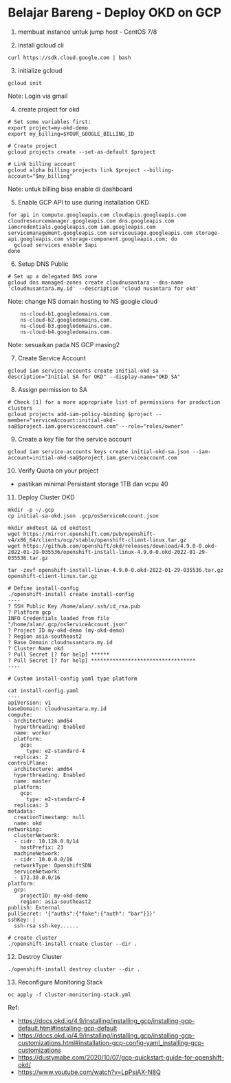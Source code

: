 # Belajar Bareng - Deploy OKD on GCP

1. membuat instance untuk jump host - CentOS 7/8

2. install gcloud cli
```
curl https://sdk.cloud.google.com | bash
```
3. initialize gcloud
```
gcloud init
```
Note: Login via gmail

4. create project for okd
```
# Set some variables first:
export project=my-okd-demo
export my_billing=$YOUR_GOOGLE_BILLING_ID

# Create project
gcloud projects create --set-as-default $project

# Link billing account
gcloud alpha billing projects link $project --billing-account="$my_billing"
```
Note: untuk billing bisa enable di dashboard

5. Enable GCP API to use during installation OKD
```
for api in compute.googleapis.com cloudapis.googleapis.com cloudresourcemanager.googleapis.com dns.googleapis.com iamcredentials.googleapis.com iam.googleapis.com servicemanagement.googleapis.com serviceusage.googleapis.com storage-api.googleapis.com storage-component.googleapis.com; do
  gcloud services enable $api
done
```

6. Setup DNS Public
```
# Set up a delegated DNS zone
gcloud dns managed-zones create cloudnusantara --dns-name 'cloudnusantara.my.id' --description 'cloud nusantara for okd'
```
Note: change NS domain hosting to NS google cloud
```
    ns-cloud-b1.googledomains.com.
    ns-cloud-b2.googledomains.com.
    ns-cloud-b3.googledomains.com.
    ns-cloud-b4.googledomains.com. 
```
Note: sesuaikan pada NS GCP masing2

7. Create Service Account
```
gcloud iam service-accounts create initial-okd-sa --description="Initial SA for OKD" --display-name="OKD SA"
```

8. Assign permission to SA
```
# Check [1] for a more appropriate list of permissions for production clusters
gcloud projects add-iam-policy-binding $project --member="serviceAccount:initial-okd-sa@$project.iam.gserviceaccount.com" --role="roles/owner"
```

9. Create a key file for the service account 
```
gcloud iam service-accounts keys create initial-okd-sa.json --iam-account=initial-okd-sa@$project.iam.gserviceaccount.com
```

10. Verify Quota on your project
- pastikan minimal Persistant storage 1TB dan vcpu 40

11. Deploy Cluster OKD
```
mkdir -p ~/.gcp
cp initial-sa-okd.json .gcp/osServiceAccount.json

mkdir okdtest && cd okdtest
wget https://mirror.openshift.com/pub/openshift-v4/x86_64/clients/ocp/stable/openshift-client-linux.tar.gz
wget https://github.com/openshift/okd/releases/download/4.9.0-0.okd-2022-01-29-035536/openshift-install-linux-4.9.0-0.okd-2022-01-29-035536.tar.gz

tar -zxvf openshift-install-linux-4.9.0-0.okd-2022-01-29-035536.tar.gz openshift-client-linux.tar.gz

# Define install-config
./openshift-install create install-config
----
? SSH Public Key /home/alan/.ssh/id_rsa.pub
? Platform gcp
INFO Credentials loaded from file "/home/alan/.gcp/osServiceAccount.json" 
? Project ID my-okd-demo (my-okd-demo)
? Region asia-southeast2
? Base Domain cloudnusantara.my.id
? Cluster Name okd
? Pull Secret [? for help] ******
? Pull Secret [? for help] **********************************
----

# Custom install-config yaml type platform

cat install-config.yaml
----
apiVersion: v1
baseDomain: cloudnusantara.my.id
compute:
- architecture: amd64
  hyperthreading: Enabled
  name: worker
  platform:
    gcp:
      type: e2-standard-4
  replicas: 2
controlPlane:
  architecture: amd64
  hyperthreading: Enabled
  name: master
  platform:
    gcp:
      type: e2-standard-4
  replicas: 3
metadata:
  creationTimestamp: null
  name: okd
networking:
  clusterNetwork:
  - cidr: 10.128.0.0/14
    hostPrefix: 23
  machineNetwork:
  - cidr: 10.0.0.0/16
  networkType: OpenshiftSDN
  serviceNetwork:
  - 172.30.0.0/16
platform:
  gcp:
    projectID: my-okd-demo
    region: asia-southeast2
publish: External
pullSecret: '{"auths":{"fake":{"auth": "bar"}}}'
sshKey: |
  ssh-rsa ssh-key......

# create cluster
./openshift-install create cluster --dir .
```

12. Destroy Cluster
```
./openshift-install destroy cluster --dir .
```

13. Reconfigure Monitoring Stack
```
oc apply -f cluster-monitoring-stack.yml
```

Ref: 
- https://docs.okd.io/4.9/installing/installing_gcp/installing-gcp-default.html#installing-gcp-default
- https://docs.okd.io/4.9/installing/installing_gcp/installing-gcp-customizations.html#installation-gcp-config-yaml_installing-gcp-customizations
- https://dustymabe.com/2020/10/07/gcp-quickstart-guide-for-openshift-okd/
- https://www.youtube.com/watch?v=LpPsjAX-N8Q